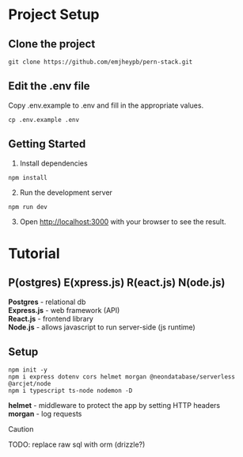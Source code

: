 # Project Setup
## Clone the project
```
git clone https://github.com/emjheypb/pern-stack.git
```
## Edit the .env file
Copy .env.example to .env and fill in the appropriate values.
```
cp .env.example .env
```

## Getting Started
1. Install dependencies
```
npm install
```
2. Run the development server
```
npm run dev
```
3. Open [http://localhost:3000](http://localhost:3000) with your browser to see the result.

# Tutorial
## P(ostgres) E(xpress.js) R(eact.js) N(ode.js)
**Postgres** - relational db\
**Express.js** - web framework (API)\
**React.js** - frontend library\
**Node.js** - allows javascript to run server-side (js runtime)

## Setup
```
npm init -y
npm i express dotenv cors helmet morgan @neondatabase/serverless @arcjet/node
npm i typescript ts-node nodemon -D
```

**helmet** - middleware to protect the app by setting HTTP headers\
**morgan** - log requests

> [!CAUTION]
> TODO: replace raw sql with orm (drizzle?)
